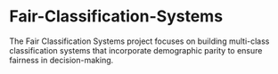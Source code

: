# Fair-Classification-Systems
The Fair Classification Systems project focuses on building multi-class classification systems that incorporate demographic parity to ensure fairness in decision-making.
